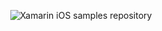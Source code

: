 <p align="center">
<img src="https://s13.postimg.org/bcp65z9mf/Mobile_Programmer_Xamarini_OSUpdated.png" alt="Xamarin iOS samples repository"/>
</p>
